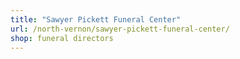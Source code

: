 ```yaml
---
title: "Sawyer Pickett Funeral Center"
url: /north-vernon/sawyer-pickett-funeral-center/
shop: funeral directors
---
```

